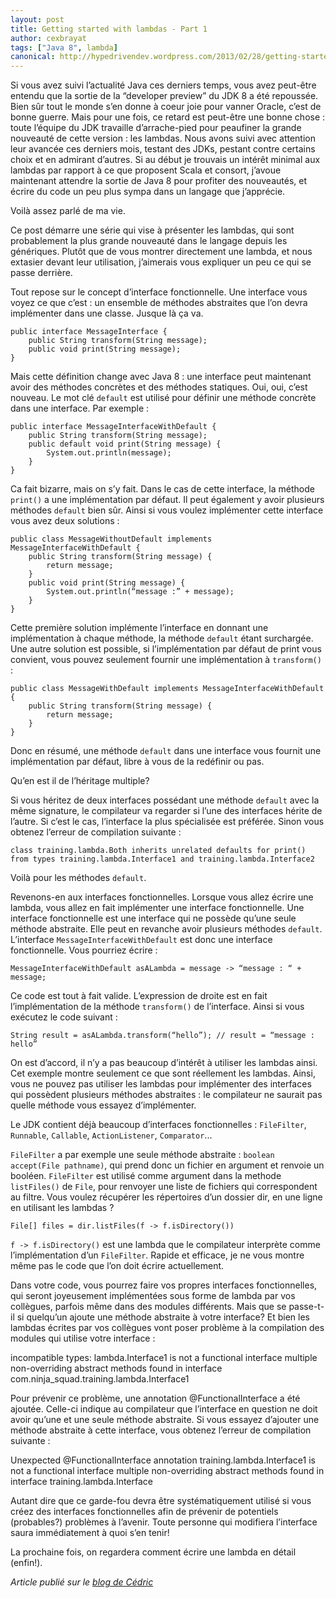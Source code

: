 ```yaml
---
layout: post
title: Getting started with lambdas - Part 1
author: cexbrayat
tags: ["Java 8", lambda]
canonical: http://hypedrivendev.wordpress.com/2013/02/28/getting-started-with-lambdas-part-1/
---
```


Si vous avez suivi l’actualité Java ces derniers temps, vous avez peut-être entendu que la sortie de la “developer preview” du JDK 8 a été repoussée. Bien sûr tout le monde s’en donne à coeur joie pour vanner Oracle, c’est de bonne guerre. Mais pour une fois, ce retard est peut-être une bonne chose : toute l’équipe du JDK travaille d’arrache-pied pour peaufiner la grande nouveauté de cette version : les lambdas. Nous avons suivi avec attention leur avancée ces derniers mois, testant des JDKs, pestant contre certains choix et en admirant d’autres. Si au début je trouvais un intérêt minimal aux lambdas par rapport à ce que proposent Scala et consort, j’avoue maintenant attendre la sortie de Java 8 pour profiter des nouveautés, et écrire du code un peu plus sympa dans un langage que j’apprécie.

Voilà assez parlé de ma vie.

Ce post démarre une série qui vise à présenter les lambdas, qui sont probablement la plus grande nouveauté dans le langage depuis les génériques. Plutôt que de vous montrer directement une lambda, et nous extasier devant leur utilisation, j’aimerais vous expliquer un peu ce qui se passe derrière.

Tout repose sur le concept d’interface fonctionnelle.
Une interface vous voyez ce que c’est : un ensemble de méthodes abstraites que l’on devra implémenter dans une classe. Jusque là ça va.

    public interface MessageInterface {
        public String transform(String message);
        public void print(String message);
    }

Mais cette définition change avec Java 8 : une interface peut maintenant avoir des méthodes concrètes et des méthodes statiques. Oui, oui, c’est nouveau. Le mot clé `default` est utilisé pour définir une méthode concrète dans une interface. Par exemple :

    public interface MessageInterfaceWithDefault {
        public String transform(String message);
        public default void print(String message) {
            System.out.println(message);
        }
    }

Ca fait bizarre, mais on s’y fait. Dans le cas de cette interface, la méthode `print()` a une implémentation par défaut. Il peut également y avoir plusieurs méthodes `default` bien sûr. Ainsi si vous voulez implémenter cette interface vous avez deux solutions :

    public class MessageWithoutDefault implements MessageInterfaceWithDefault {
        public String transform(String message) {
            return message;
        }
        public void print(String message) {
            System.out.println(“message :” + message);
        }
    }

Cette première solution implémente l’interface en donnant une implémentation à chaque méthode, la méthode `default` étant surchargée.
Une autre solution est possible, si l’implémentation par défaut de print vous convient, vous pouvez seulement fournir une implémentation à `transform()` :

    public class MessageWithDefault implements MessageInterfaceWithDefault {
        public String transform(String message) {
            return message;
        }
    }

Donc en résumé, une méthode `default` dans une interface vous fournit une implémentation par défaut, libre à vous de la redéfinir ou pas.

Qu’en est il de l’héritage multiple?

Si vous héritez de deux interfaces possédant une méthode `default` avec la même signature, le compilateur va regarder si l’une des interfaces hérite de l’autre. Si c’est le cas, l’interface la plus spécialisée est préférée. Sinon vous obtenez l’erreur de compilation suivante :

    class training.lambda.Both inherits unrelated defaults for print() from types training.lambda.Interface1 and training.lambda.Interface2

Voilà pour les méthodes `default`.

Revenons-en aux interfaces fonctionnelles. Lorsque vous allez écrire une lambda, vous allez en fait implémenter une interface fonctionnelle. Une interface fonctionnelle est une interface qui ne possède qu’une seule méthode abstraite. Elle peut en revanche avoir plusieurs méthodes `default`. L’interface `MessageInterfaceWithDefault` est donc une interface fonctionnelle. Vous pourriez écrire :

    MessageInterfaceWithDefault asALambda = message -> “message : “ + message;

Ce code est tout à fait valide. L’expression de droite est en fait l’implémentation de la méthode `transform()` de l’interface. Ainsi si vous exécutez le code suivant :

    String result = asALambda.transform(“hello”); // result = “message : hello”

On est d’accord, il n’y a pas beaucoup d’intérêt à utiliser les lambdas ainsi. Cet exemple montre seulement ce que sont réellement les lambdas. Ainsi, vous ne pouvez pas utiliser les lambdas pour implémenter des interfaces qui possèdent plusieurs méthodes abstraites : le compilateur ne saurait pas quelle méthode vous essayez d’implémenter.

Le JDK contient déjà beaucoup d’interfaces fonctionnelles : `FileFilter`, `Runnable`, `Callable`, `ActionListener`, `Comparator`...

`FileFilter` a par exemple une seule méthode abstraite : `boolean accept(File pathname)`, qui prend donc un fichier en argument et renvoie un booléen. `FileFilter` est utilisé comme argument dans la methode `listFiles()` de `File`, pour renvoyer une liste de fichiers qui correspondent au filtre. Vous voulez récupérer les répertoires d’un dossier dir, en une ligne en utilisant les lambdas ?

    File[] files = dir.listFiles(f -> f.isDirectory())

`f -> f.isDirectory()` est une lambda que le compilateur interprète comme l’implémentation d’un `FileFilter`. Rapide et efficace, je ne vous montre même pas le code que l’on doit écrire actuellement.

Dans votre code, vous pourrez faire vos propres interfaces fonctionnelles, qui seront joyeusement implémentées sous forme de lambda par vos collègues, parfois même dans des modules différents. Mais que se passe-t-il si quelqu’un ajoute une méthode abstraite à votre interface? Et bien les lambdas écrites par vos collègues vont poser problème à la compilation des modules qui utilise votre interface :

incompatible types: lambda.Interface1 is not a functional interface
multiple non-overriding abstract methods found in interface com.ninja_squad.training.lambda.Interface1

Pour prévenir ce problème, une annotation @FunctionalInterface a été ajoutée. Celle-ci indique au compilateur que l’interface en question ne doit avoir qu’une et une seule méthode abstraite. Si vous essayez d’ajouter une méthode abstraite à cette interface, vous obtenez l’erreur de compilation suivante :

Unexpected @FunctionalInterface annotation
training.lambda.Interface1 is not a functional interface
multiple non-overriding abstract methods found in interface training.lambda.Interface

Autant dire que ce garde-fou devra être systématiquement utilisé si vous créez des interfaces fonctionnelles afin de prévenir de potentiels (probables?) problèmes à l’avenir. Toute personne qui modifiera l’interface saura immédiatement à quoi s’en tenir!

La prochaine fois, on regardera comment écrire une lambda en détail (enfin!).

_Article publié sur le [blog de Cédric](http://hypedrivendev.wordpress.com/2013/02/28/getting-started-with-lambdas-part-1 "Article original sur le blog de Cédric Exbrayat")_

